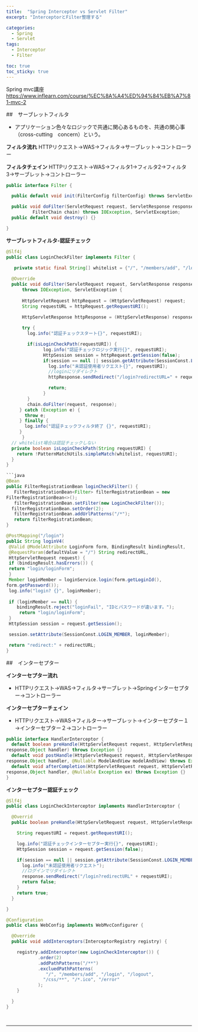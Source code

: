 ```yaml
---
title:  "Spring Interceptor vs Servlet Filter"
excerpt: "InterceptorとFilter整理する"

categories:
  - Spring
  - Servlet
tags:
  - Interceptor
  - Filter

toc: true
toc_sticky: true
---
```


Spring mvc講座
<https://www.inflearn.com/course/%EC%8A%A4%ED%94%84%EB%A7%81-mvc-2>


##　サーブレットフィルタ
- アプリケーション色々なロジックで共通に関心あるものを、共通の関心事（cross-cutting　concern）という。

**フィルタ流れ**
HTTPリクエスト→WAS→フィルタ→サーブレット->コントローラー

**フィルタチェイン**
HTTPリクエスト→WAS→フィルタ1→フィルタ2→フィルタ3→サーブレット->コントローラー

```java
public interface Filter {

  public default void init(FilterConfig filterConfig) throws ServletException{}

  public void doFilter(ServletRequest request, ServletResponse response,
          FilterChain chain) throws IOException, ServletException;
  public default void destroy() {} 

}
```

**サーブレットフィルタ-認証チェック**
```java
@Slf4j
public class LoginCheckFilter implements Filter {

   private static final String[] whitelist = {"/", "/members/add", "/login","/logout","/css/*"};
 
  @Override
  public void doFilter(ServletRequest request, ServletResponse response,FilterChain chain) 
      throws IOException, ServletException {
      
      HttpServletRequest httpRequest = (HttpServletRequest) request;
      String requestURL = httpRequest.getRequestURI();

      HttpServletResponse httpResponse = (HttpServletResponse) response;
 
      try {
        log.info("認証チェックスタート{}", requestURI);

        if(isLoginCheckPath(requestURI)) {
              log.info("認証チェックロジック実行{}", requestURI);
              HttpSession session = httpRequest.getSession(false);
              if(session == null || session.getAttribute(SessionConst.LOGIN_MEMBER) == null ) {
                log.info("未認証使用者リクエスト{}", requestURI);
                //loginにリダイレクト
                httpResponse.sendRedirect("/login?redirectURL=" + requestURI);

                return;
              }
        }
        chain.doFilter(request, response);
     } catch (Exception e) {
       throw e; 
     } finally {
       log.info("認証チェックフィルタ終了 {}", requestURI);
     }
      }
  // whitelist場合は認証チェックしない
  private boolean isLoginCheckPath(String requestURI) {
    return !PatternMatchUtils.simpleMatch(whitelist, requestURI);
  }
}

```java
@Bean
public FilterRegistrationBean loginCheckFilter() {
   FilterRegistrationBean<Filter> filterRegistrationBean = new
FilterRegistrationBean<>();
   filterRegistrationBean.setFilter(new LoginCheckFilter());
  filterRegistrationBean.setOrder(2);
   filterRegistrationBean.addUrlPatterns("/*");
   return filterRegistrationBean;
}
```
      
```java
@PostMapping("/login")
public String loginV4(
 @Valid @ModelAttribute LoginForm form, BindingResult bindingResult,
 @RequestParam(defaultValue = "/") String redirectURL,
 HttpServletRequest request) {
 if (bindingResult.hasErrors()) {
 return "login/loginForm";
 }
 Member loginMember = loginService.login(form.getLoginId(),
form.getPassword());
 log.info("login? {}", loginMember);
 
 if (loginMember == null) {
    bindingResult.reject("loginFail", "IDとパスワードが違います。");
     return "login/loginForm";
 }
 HttpSession session = request.getSession();

 session.setAttribute(SessionConst.LOGIN_MEMBER, loginMember);

 return "redirect:" + redirectURL;
}

```

##　インターセプター

**インターセプター流れ**
- HTTPリクエスト→WAS→フィルタ→サーブレット→Springインターセプター→コントローラー

**インターセプターチェイン**
- HTTPリクエスト→WAS→フィルター→サーブレット→インターセプター１→インターセプター２→コントローラー

```java
public interface HandlerInterceptor {
  default boolean preHandle(HttpServletRequest request, HttpServletResponse 
response,Object handler) throws Exception {}
  default void postHandle(HttpServletRequest request, HttpServletResponse 
response,Object handler, @Nullable ModelAndView modelAndView) throws Exception {}
  default void afterCompletion(HttpServletRequest request, HttpServletResponse 
response,Object handler, @Nullable Exception ex) throws Exception {}
}
```
**インターセプター認証チェック**
```java
@Slf4j
public class LoginCheckInterceptor implements HandlerInterceptor {

  @Overrid
  public boolean preHandle(HttpServletRequest request, HttpServletResponse response, Object handler) throws Exception {

    String requestURI = request.getRequestURI();

    log.info("認証チェックインターセプター実行{}", requestURI);
    HttpSession session = request.getSession(false);

    if(session == null || session.getAttribute(SessionConst.LOGIN_MEMBER) == null) {
      log.info("未認証使用者リクエスト");
      //ログインでリダイレクト
      response.sendRedirect("/login?redirectURL" + requestURI);
      return false;
    }
    return true;
  }

}  

@Configuration
public class WebConfig implements WebMvcConfigurer {

  @Override
  public void addInterceptors(InterceptorRegistry registry) {

    registry.addInterceptor(new LoginCheckInterceptor()) {
            .order(2)
            .addPathPatterns("/**")
            .excluedPathPatterns(
               "/", "/members/add", "/login", "/logout",
              "/css/**", "/*.ico", "/error" 
            );
    }

  }
}




```


---